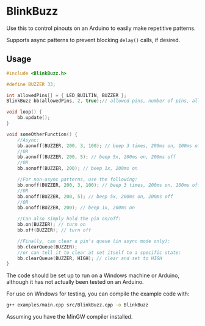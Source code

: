 # BlinkBuzz

Use this to control pinouts on an Arduino to easily make repetitive patterns.

Supports async patterns to prevent blocking `delay()` calls, if desired.

## Usage

```c++
#include <BlinkBuzz.h>

#define BUZZER 33;

int allowedPins[] = { LED_BUILTIN, BUZZER };
BlinkBuzz bb(allowedPins, 2, true);// allowed pins, number of pins, allow usage of async patterns

void loop() {
	bb.update();
}

void someOtherFunction() {
	//Async:
	bb.aonoff(BUZZER, 200, 3, 100); // beep 3 times, 200ms on, 100ms off
	//OR
	bb.aonoff(BUZZER, 200, 5); // beep 5x, 200ms on, 200ms off
	//OR
	bb.aonoff(BUZZER, 200); // beep 1x, 200ms on

	//For non-async patterns, use the following:
	bb.onoff(BUZZER, 200, 3, 100); // beep 3 times, 200ms on, 100ms off
	//OR
	bb.onoff(BUZZER, 200, 5); // beep 5x, 200ms on, 200ms off
	//OR
	bb.onoff(BUZZER, 200); // beep 1x, 200ms on

	//Can also simply hold the pin on/off:
	bb.on(BUZZER); // turn on
	bb.off(BUZZER); // turn off

	//Finally, can clear a pin's queue (in async mode only):
	bb.clearQueue(BUZZER);
	//or can tell it to clear at set itself to a specific state:
	bb.clearQueue(BUZZER, HIGH); // clear and set to HIGH
}
```

The code should be set up to run on a Windows machine or Arduino, although it has not actually been tested on an Arduino.

For use on Windows for testing, you can compile the example code with:

```bash
g++ examples/main.cpp src/BlinkBuzz.cpp -o BlinkBuzz
```
Assuming you have the MinGW compiler installed.